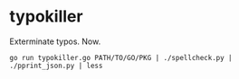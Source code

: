 typokiller
==========

Exterminate typos. Now.

    go run typokiller.go PATH/TO/GO/PKG | ./spellcheck.py | ./pprint_json.py | less
